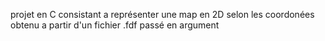 projet en C consistant a représenter une map en 2D selon les coordonées obtenu a partir d'un fichier .fdf passé en argument
